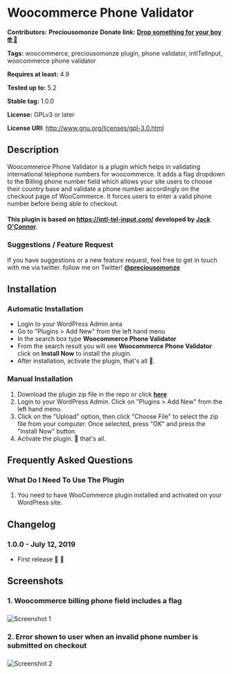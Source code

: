# Woocommerce Phone Validator

**Contributors:** __Preciousomonze__
**Donate link:** <a href="https://rave.flutterwave.com/pay/preciousomonze" target="_blank">__Drop something for your boy 🤓 🥳__</a>

**Tags:** woocommerce, preciousomonze plugin, phone validator, intlTelInput, woocommerce phone validator

**Requires at least:** 4.9

**Tested up to:** 5.2

**Stable tag:** 1.0.0

**License:** GPLv3 or later

**License URI:** http://www.gnu.org/licenses/gpl-3.0.html

## Description

Woocommerce Phone Validator is a plugin which helps in validating international telephone numbers for woocommerce. It adds a flag dropdown to the Billing phone number field which allows your site users to choose their country base and validate a phone number accordingly on the checkout page of WooCommerce. It forces users to enter a valid phone number before being able to checkout.

#### This plugin is based on https://intl-tel-input.com/ developed by [Jack O'Connor](https://github.com/jackocnr/).

### Suggestions / Feature Request

If you have suggestions or a new feature request, feel free to get in touch with me via twitter. follow me on Twitter! **[@preciousomonze](https://twitter.com/preciousomonze)**


## Installation


### Automatic Installation
* 	Login to your WordPress Admin area
* 	Go to "Plugins > Add New" from the left hand menu
* 	In the search box type __Woocommerce Phone Validator__
*	From the search result you will see __Woocommerce Phone Validator__ click on __Install Now__ to install the plugin.
*	After installation, activate the plugin, that's all 🤗.


### Manual Installation
1. 	Download the plugin zip file in the repo or click [__here__](https://github.com/Preciousomonze/woocommerce-phone-validator/releases/download/1.0.0/woo-phone-validator.zip)
2. 	Login to your WordPress Admin. Click on "Plugins > Add New" from the left hand menu.
3.  Click on the "Upload" option, then click "Choose File" to select the zip file from your computer. Once selected, press "OK" and press the "Install Now" button.
4.  Activate the plugin. 🤧 that's all.


## Frequently Asked Questions

### What Do I Need To Use The Plugin

1.	You need to have WooCommerce plugin installed and activated on your WordPress site.

## Changelog

### 1.0.0 - July 12, 2019
*   First release 🤗 🥳

## Screenshots ##

### 1. Woocommerce billing phone field includes a flag
###
![Screenshot 1](https://github.com/Preciousomonze/woocommerce-phone-validator/blob/master/assets/images/screenshot-1.png)


### 2. Error shown to user when an invalid phone number is submitted on checkout
###
![Screenshot 2](https://github.com/Preciousomonze/woocommerce-phone-validator/blob/master/assets/images/screenshot-2.png)

